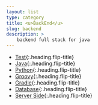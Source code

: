 ```yaml
---
layout: list
type: category
title: <u>BackEnd</u>
slug: backend
description: >
    backend full stack for java
---
```


* [Test]{:.heading.flip-title}
* [Java]{:.heading.flip-title}
* [Python]{:.heading.flip-title}
* [Groovy]{:.heading.flip-title}
* [Gradle]{:.heading.flip-title}
* [Database]{:.heading.flip-title}
* [Server Side]{:.heading.flip-title}

[Test]: /backend/test/
[Java]: /backend/java/
[Python]: /backend/python/
[Groovy]: /backend/groovy/
[Gradle]: /backend/gradle/
[Database]: /backend/database/
[Server Side]: /backend/server-side/
